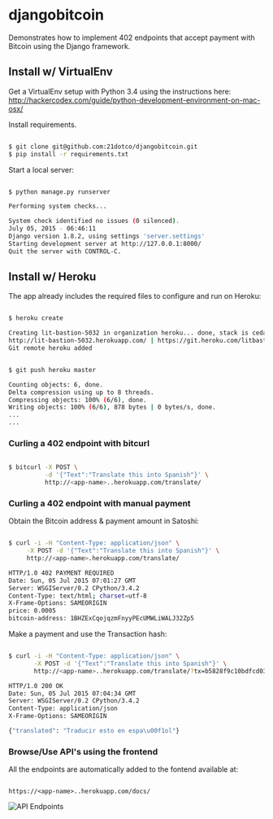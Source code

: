 # djangobitcoin

Demonstrates how to implement 402 endpoints that accept payment with Bitcoin using the Django framework.

## Install w/ VirtualEnv

Get a VirtualEnv setup with Python 3.4 using the instructions here: http://hackercodex.com/guide/python-development-environment-on-mac-osx/

Install requirements.

```bash

$ git clone git@github.com:21dotco/djangobitcoin.git
$ pip install -r requirements.txt

```

Start a local server:

```bash

$ python manage.py runserver

Performing system checks...

System check identified no issues (0 silenced).
July 05, 2015 - 06:46:11
Django version 1.8.2, using settings 'server.settings'
Starting development server at http://127.0.0.1:8000/
Quit the server with CONTROL-C.

```


## Install w/ Heroku

The app already includes the required files to configure and run on Heroku:

```bash

$ heroku create

Creating lit-bastion-5032 in organization heroku... done, stack is cedar-14
http://lit-bastion-5032.herokuapp.com/ | https://git.heroku.com/litbastion-503.git
Git remote heroku added

```

```bash

$ git push heroku master

Counting objects: 6, done.
Delta compression using up to 8 threads.
Compressing objects: 100% (6/6), done.
Writing objects: 100% (6/6), 878 bytes | 0 bytes/s, done.
...
...

```


### Curling a 402 endpoint with bitcurl

```bash

$ bitcurl -X POST \
          -d '{"Text":"Translate this into Spanish"}' \
          http://<app-name>..herokuapp.com/translate/

```

### Curling a 402 endpoint with manual payment 

Obtain the Bitcoin address & payment amount in Satoshi:

```bash

$ curl -i -H "Content-Type: application/json" \
     -X POST -d '{"Text":"Translate this into Spanish"}' \
     http://<app-name>.herokuapp.com/translate/

HTTP/1.0 402 PAYMENT REQUIRED
Date: Sun, 05 Jul 2015 07:01:27 GMT
Server: WSGIServer/0.2 CPython/3.4.2
Content-Type: text/html; charset=utf-8
X-Frame-Options: SAMEORIGIN
price: 0.0005
bitcoin-address: 1BHZExCqojqzmFnyyPEcUMWLiWALJ32Zp5

```

Make a payment and use the Transaction hash: 

```bash

$ curl -i -H "Content-Type: application/json" \
       -X POST -d '{"Text":"Translate this into Spanish"}' \
       http://<app-name>..herokuapp.com/translate/?tx=b5828f9c10bdfcd03bd4650d98fbed09d2f4a8f13554c92f2f7c6142064e314e

HTTP/1.0 200 OK
Date: Sun, 05 Jul 2015 07:04:34 GMT
Server: WSGIServer/0.2 CPython/3.4.2
Content-Type: application/json
X-Frame-Options: SAMEORIGIN

{"translated": "Traducir esto en espa\u00f1ol"}

```

### Browse/Use API's using the frontend

All the endpoints are automatically added to the fontend available at:

```

https://<app-name>..herokuapp.com/docs/

```

![API Endpoints](/docs/api_docs_page.png)






